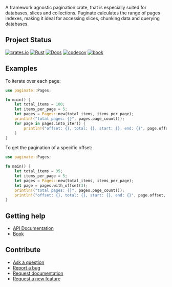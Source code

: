 A framework agnostic pagination crate, that is especially suited for databases, slices and collections. Paginate calculates the range of pages indexes, making it ideal for accessing slices, chunking data and querying databases.


## Project Status

[![crates.io](https://img.shields.io/crates/v/paginate.svg)](https://crates.io/crates/paginate)
[![Rust](https://github.com/daniel-samson/paginate/actions/workflows/rust.yml/badge.svg)](https://github.com/daniel-samson/paginate/actions/workflows/rust.yml)
[![Docs](https://docs.rs/paginate/badge.svg?version=latest)](https://docs.rs/paginate/)
[![codecov](https://codecov.io/gh/daniel-samson/paginate/branch/master/graph/badge.svg)](https://codecov.io/gh/daniel-samson/paginate)
[![book](https://img.shields.io/badge/Book-Latest-blue)](https://daniel-samson.github.io/paginate-docs/)


## Examples


To iterate over each page:

```rust
use paginate::Pages;

fn main() {
    let total_items = 100;
    let items_per_page = 5;
    let pages = Pages::new(total_items, items_per_page);
    println!("total pages: {}", pages.page_count());
    for page in pages.into_iter() {
        println!("offset: {}, total: {}, start: {}, end: {}", page.offset, page.length, page.start, page.end);
    }
}
```

To get the pagination of a specific offset:
```rust
use paginate::Pages;

fn main() {
    let total_items = 35;
    let items_per_page = 5;
    let pages = Pages::new(total_items, items_per_page);
    let page = pages.with_offset(3);
    println!("total pages: {}", pages.page_count());
    println!("offset: {}, total: {}, start: {}, end: {}", page.offset, page.length, page.start, page.end);
}
```

## Getting help

- [API Documentation](https://docs.rs/paginate/latest/paginate/)
- [Book](https://daniel-samson.github.io/paginate-docs/)


## Contribute

- [Ask a question](https://github.com/daniel-samson/paginate/issues/new?assignees=&labels=question&template=question.md&title=Question%3A+)
- [Report a bug](https://github.com/daniel-samson/paginate/issues/new?assignees=&labels=bug&template=bug_report.md&title=Bug+Report%3A+)
- [Request documentation](https://github.com/daniel-samson/paginate/issues/new?assignees=&labels=documentation&template=documentation.md&title=Needs+Documentation%3A+)
- [Request a new feature](https://github.com/daniel-samson/paginate/issues/new?assignees=&labels=enhancement&template=feature_request.md&title=)

